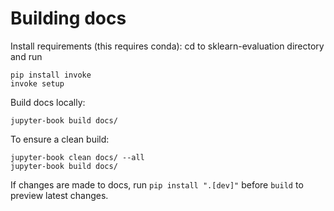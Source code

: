 # Building docs

Install requirements (this requires conda):
cd to sklearn-evaluation directory and run
```
pip install invoke
invoke setup
```

Build docs locally:

```
jupyter-book build docs/
```

To ensure a clean build:

``` 
jupyter-book clean docs/ --all
jupyter-book build docs/
```

If changes are made to docs, run `pip install ".[dev]"` before `build` to preview latest changes.
